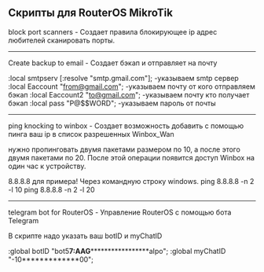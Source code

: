 Скрипты для RouterOS MikroTik
-----------------------------------------------------------------------------------------

block port scanners  -  Создает правила блокирующее ip адрес любителей сканировать порты.

-----------------------------------------------------------------------------------------
Create backup to email  -  Создает бэкап и отправляет на почту

:local smtpserv [:resolve "smtp.gmail.com"]; -указываем smtp сервер
:local Eaccount "from@gmail.com"; -указываем почту от кого отправляем бэкап
:local Eaccount2 "to@gmail.com"; -указываем почту кто получает бэкап
:local pass "P@$$WORD"; -указываем пароль от почты

-----------------------------------------------------------------------------------------
ping knocking to winbox  -  Создает возможность добавить с помощью пинга ваш ip в список разрешенных Winbox_Wan

нужно пропинговать двумя пакетами размером по 10, а после этого двумя пакетами по 20. После этой операции появится доступ Winbox на один час к устройству.

8.8.8.8 для примера!
Через командную строку windows.
ping 8.8.8.8 -n 2 -l 10
ping 8.8.8.8 -n 2 -l 20

----------------------------------------------------------------------------------------
telegram bot for RouterOS  -  Управление RouterOS с помощью бота Telegram


В скрипте надо указать ваш botID и myChatID

:global botID "bot5******7:AAG***********************aIpo";
:global myChatID "-10*************00";
